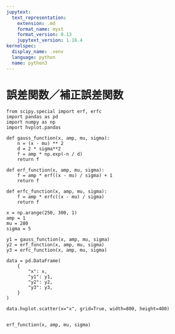 ```yaml
---
jupytext:
  text_representation:
    extension: .md
    format_name: myst
    format_version: 0.13
    jupytext_version: 1.16.4
kernelspec:
  display_name: .venv
  language: python
  name: python3
---
```


# 誤差関数／補正誤差関数

```{code-cell} ipython3
from scipy.special import erf, erfc
import pandas as pd
import numpy as np
import hvplot.pandas
```

```{code-cell} ipython3
def gauss_function(x, amp, mu, sigma):
    n = (x - mu) ** 2
    d = 2 * sigma**2
    f = amp * np.exp(-n / d)
    return f
```

```{code-cell} ipython3
def erf_function(x, amp, mu, sigma):
    f = amp * erf((x - mu) / sigma) + 1
    return f
```

```{code-cell} ipython3
def erfc_function(x, amp, mu, sigma):
    f = amp * erfc((x - mu) / sigma)
    return f
```

```{code-cell} ipython3
x = np.arange(250, 300, 1)
amp = 1
mu = 280
sigma = 5

y1 = gauss_function(x, amp, mu, sigma)
y2 = erf_function(x, amp, mu, sigma)
y3 = erfc_function(x, amp, mu, sigma)

data = pd.DataFrame(
    {
        "x": x,
        "y1": y1,
        "y2": y2,
        "y3": y3,
    }
)

data.hvplot.scatter(x="x", grid=True, width=800, height=400)
```

```{code-cell} ipython3

```

```{code-cell} ipython3
erf_function(x, amp, mu, sigma)
```
